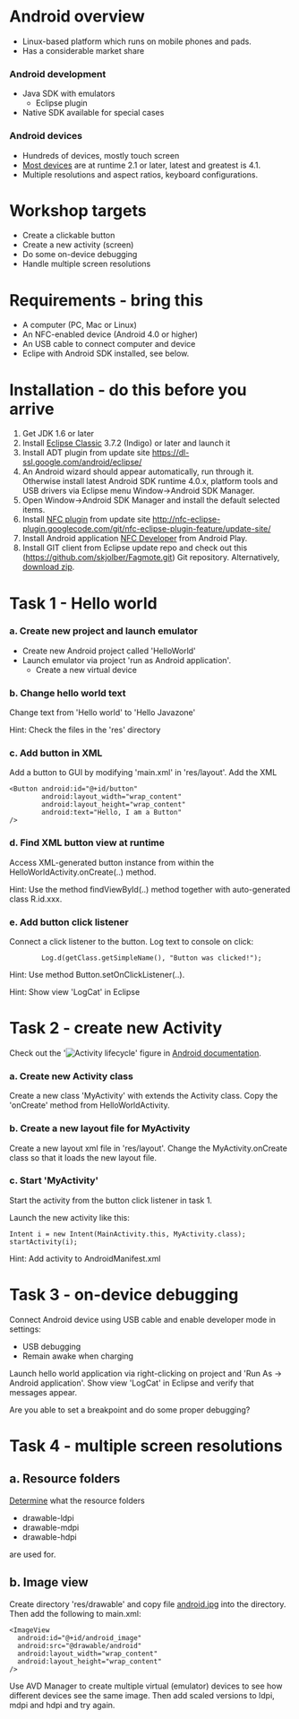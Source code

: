 Android overview
=================
* Linux-based platform which runs on mobile phones and pads. 
* Has a considerable market share

### Android development
* Java SDK with emulators 
    * Eclipse plugin
* Native SDK available for special cases

### Android devices
* Hundreds of devices, mostly touch screen
* [Most devices](http://developer.android.com/resources/dashboard/platform-versions.html) are at runtime 2.1 or later, latest and greatest is 4.1. 
* Multiple resolutions and aspect ratios, keyboard configurations.

Workshop targets
=========================
* Create a clickable button
* Create a new activity (screen)
* Do some on-device debugging
* Handle multiple screen resolutions

Requirements - bring this
=========================
* A computer (PC, Mac or Linux)
* An NFC-enabled device (Android 4.0 or higher)
* An USB cable to connect computer and device
* Eclipe with Android SDK installed, see below.

Installation - do this before you arrive
========================================
1. Get JDK 1.6 or later
2. Install [Eclipse Classic](http://www.eclipse.org/downloads/packages/eclipse-classic-42/junor) 3.7.2 (Indigo) or later and launch it
3. Install ADT plugin from update site https://dl-ssl.google.com/android/eclipse/
4. An Android wizard should appear automatically, run through it. Otherwise install latest Android SDK runtime 4.0.x, platform tools and USB drivers via Eclipse menu Window->Android SDK Manager.
5. Open Window->Android SDK Manager and install the default selected items.
6. Install [NFC plugin](http://nfc-eclipse-plugin.googlecode.com) from update site http://nfc-eclipse-plugin.googlecode.com/git/nfc-eclipse-plugin-feature/update-site/ 
7. Install Android application [NFC Developer](https://play.google.com/store/apps/details?id=com.antares.nfc) from Android Play.
8. Install GIT client from Eclipse update repo and check out this (https://github.com/skjolber/Fagmote.git) Git repository. Alternatively, [download zip](https://github.com/skjolber/Fagmote/downloads).

Task 1 - Hello world
====================

### a. Create new project and launch emulator
* Create new Android project called 'HelloWorld'
* Launch emulator via project 'run as Android application'. 
    * Create a new virtual device

### b. Change hello world text
Change text from 'Hello world' to 'Hello Javazone'

Hint: Check the files in the 'res' directory

### c. Add button in XML
Add a button to GUI by modifying 'main.xml' in 'res/layout'. Add the XML

    <Button android:id="@+id/button"
            android:layout_width="wrap_content"
            android:layout_height="wrap_content"
            android:text="Hello, I am a Button" 
    />

### d. Find XML button view at runtime
Access XML-generated button instance from within the HelloWorldActivity.onCreate(..) method.

Hint: Use the method findViewById(..) method together with auto-generated class R.id.xxx.

### e. Add button click listener
Connect a click listener to the button. Log text to console on click:

            Log.d(getClass.getSimpleName(), "Button was clicked!");

Hint: Use method Button.setOnClickListener(..).

Hint: Show view 'LogCat' in Eclipse

Task 2 - create new Activity
============================
Check out the '![Activity lifecycle](http://developer.android.com/images/activity_lifecycle.png)' figure in [Android documentation](http://developer.android.com/reference/android/app/Activity.html).

### a. Create new Activity class
Create a new class 'MyActivity' with extends the Activity class. Copy the 'onCreate' method from HelloWorldActivity.

### b. Create a new layout file for MyActivity
Create a new layout xml file in 'res/layout'. Change the MyActivity.onCreate class so that it loads the new layout file.

### c. Start 'MyActivity'
Start the activity from the button click listener in task 1. 

Launch the new activity like this: 

    Intent i = new Intent(MainActivity.this, MyActivity.class);
    startActivity(i);

Hint: Add activity to AndroidManifest.xml

Task 3 - on-device debugging
============================
Connect Android device using USB cable and enable developer mode in settings:
* USB debugging
* Remain awake when charging

Launch hello world application via right-clicking on project and 'Run As -> Android application'. Show view 'LogCat' in Eclipse and verify that messages appear.

Are  you able to set a breakpoint and do some proper debugging?

Task 4 - multiple screen resolutions
=====================================
## a. Resource folders
[Determine](http://developer.android.com/guide/practices/screens_support.html) what the resource folders

* drawable-ldpi
* drawable-mdpi
* drawable-hdpi 

are used for. 

## b. Image view
Create directory 'res/drawable' and copy file [android.jpg](http://www.mediafire.com/imgbnc.php/1ba890f73cfdc925e08b13fe34d5141e6g.jpg) into the directory. Then add the following to main.xml:

    <ImageView 
      android:id="@+id/android_image"
      android:src="@drawable/android"
      android:layout_width="wrap_content"
      android:layout_height="wrap_content"
    />

Use AVD Manager to create multiple virtual (emulator) devices to see how different devices see the same image. Then add scaled versions to ldpi, mdpi and hdpi and try again.
